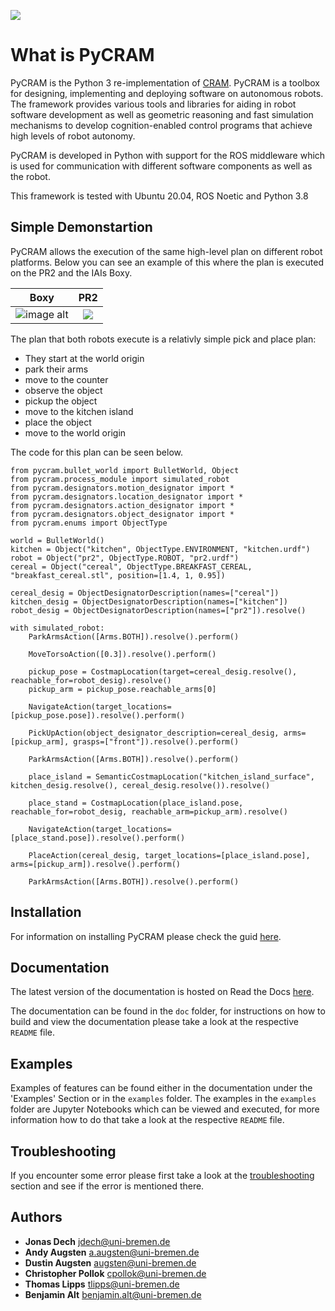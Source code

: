 ![](doc/images/pycram_logo.png)

# What is PyCRAM

PyCRAM is the Python 3 re-implementation of [CRAM](https://github.com/cram2/cram).
PyCRAM is a toolbox for designing, implementing and deploying software on autonomous robots. The framework provides various tools and libraries for aiding in robot software development as well as geometric reasoning and fast simulation mechanisms to develop cognition-enabled control programs that achieve high levels of robot autonomy.

PyCRAM is developed in Python with support for the ROS middleware which is used for communication with different software components as well as the robot.

This framework is tested with Ubuntu 20.04, ROS Noetic and Python 3.8


## Simple Demonstartion
PyCRAM allows the execution of the same high-level plan on different robot platforms. Below you can see an example of this where the plan is executed on the PR2 and the IAIs Boxy.

|               Boxy                |          PR2            |
|:---------------------------------:|:-----------------------:|
| ![image alt](doc/images/boxy.gif) | ![](doc/images/pr2.gif) |

The plan that both robots execute is a relativly simple pick and place plan:
* They start at the world origin
* park their arms
* move to the counter
* observe the object
* pickup the object
* move to the kitchen island
* place the object
* move to the world origin

The code for this plan can be seen below.
```
from pycram.bullet_world import BulletWorld, Object
from pycram.process_module import simulated_robot
from pycram.designators.motion_designator import *
from pycram.designators.location_designator import *
from pycram.designators.action_designator import *
from pycram.designators.object_designator import *
from pycram.enums import ObjectType

world = BulletWorld()
kitchen = Object("kitchen", ObjectType.ENVIRONMENT, "kitchen.urdf")
robot = Object("pr2", ObjectType.ROBOT, "pr2.urdf")
cereal = Object("cereal", ObjectType.BREAKFAST_CEREAL, "breakfast_cereal.stl", position=[1.4, 1, 0.95])

cereal_desig = ObjectDesignatorDescription(names=["cereal"])
kitchen_desig = ObjectDesignatorDescription(names=["kitchen"])
robot_desig = ObjectDesignatorDescription(names=["pr2"]).resolve()

with simulated_robot:
    ParkArmsAction([Arms.BOTH]).resolve().perform()

    MoveTorsoAction([0.3]).resolve().perform()

    pickup_pose = CostmapLocation(target=cereal_desig.resolve(), reachable_for=robot_desig).resolve()
    pickup_arm = pickup_pose.reachable_arms[0]

    NavigateAction(target_locations=[pickup_pose.pose]).resolve().perform()

    PickUpAction(object_designator_description=cereal_desig, arms=[pickup_arm], grasps=["front"]).resolve().perform()

    ParkArmsAction([Arms.BOTH]).resolve().perform()

    place_island = SemanticCostmapLocation("kitchen_island_surface", kitchen_desig.resolve(), cereal_desig.resolve()).resolve()

    place_stand = CostmapLocation(place_island.pose, reachable_for=robot_desig, reachable_arm=pickup_arm).resolve()

    NavigateAction(target_locations=[place_stand.pose]).resolve().perform()

    PlaceAction(cereal_desig, target_locations=[place_island.pose], arms=[pickup_arm]).resolve().perform()

    ParkArmsAction([Arms.BOTH]).resolve().perform()
```



## Installation
For information on installing PyCRAM please check the guid [here](https://pycram-suturo.readthedocs.io/en/latest/installation.html).

## Documentation

The latest version of the documentation is hosted on Read the Docs [here](pycram-suturo.readthedocs.io).

The documentation can be found in the `doc` folder, for instructions on how to build and view the documentation please 
take a look at the respective `README` file.

## Examples
Examples of features can be found either in the documentation under the 'Examples' Section or in the `examples` folder. 
The examples in the `examples` folder are Jupyter Notebooks which can be viewed and executed, for more information 
how to do that take a look at the respective `README` file. 

## Troubleshooting 
If you encounter some error please first take a look at the 
[troubleshooting](https://pycram.readthedocs.io/en/latest/troubleshooting.html) section and see if the error is mentioned 
there. 

## Authors

* **Jonas Dech** <jdech@uni-bremen.de>
* **Andy Augsten** <a.augsten@uni-bremen.de>
* **Dustin Augsten** <augsten@uni-bremen.de>
* **Christopher Pollok** <cpollok@uni-bremen.de>
* **Thomas Lipps** <tlipps@uni-bremen.de>
* **Benjamin Alt** <benjamin.alt@uni-bremen.de>
